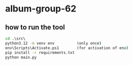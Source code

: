 # album-group-62

## how to run the tool
```cmd
cd .\src\
python3.12 -m venv env          (only once)
env\Scripts\Activate.ps1        (for activation of env)
pip install -r requirements.txt
python main.py
```